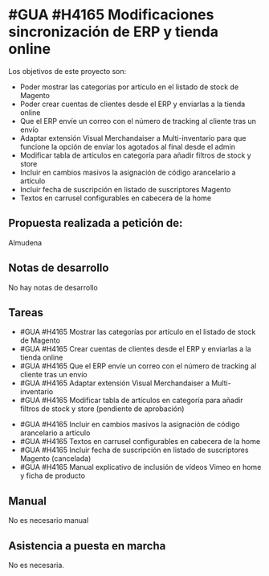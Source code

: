 # #GUA #H4165 Modificaciones sincronización de ERP y tienda online
Los objetivos de este proyecto son:
+ Poder mostrar las categorías por artículo en el listado de stock de Magento
+ Poder crear cuentas de clientes desde el ERP y enviarlas a la tienda online
+ Que el ERP envíe un correo con el número de tracking al cliente tras un envío
+ Adaptar extensión Visual Merchandaiser a Multi-inventario para que funcione la opción de enviar los agotados al final desde el admin
+ Modificar tabla de artículos en categoría para añadir filtros de stock y store
+ Incluir en cambios masivos la asignación de código arancelario a artículo
+ Incluir fecha de suscripción en listado de suscriptores Magento
+ Textos en carrusel configurables en cabecera de la home

## Propuesta realizada a petición de:
Almudena

## Notas de desarrollo
No hay notas de desarrollo

## Tareas 
* #GUA #H4165 Mostrar las categorías por artículo en el listado de stock de Magento
* #GUA #H4165 Crear cuentas de clientes desde el ERP y enviarlas a la tienda online
* #GUA #H4165 Que el ERP envíe un correo con el número de tracking al cliente tras un envío
* #GUA #H4165 Adaptar extensión Visual Merchandaiser a Multi-inventario
* #GUA #H4165 Modificar tabla de artículos en categoría para añadir filtros de stock y store (pendiente de aprobación)
+ #GUA #H4165 Incluir en cambios masivos la asignación de código arancelario a artículo
+ #GUA #H4165 Textos en carrusel configurables en cabecera de la home
+ #GUA #H4165 Incluir fecha de suscripción en listado de suscriptores Magento (cancelada)
+ #GUA #H4165 Manual explicativo de inclusión de vídeos Vimeo en home y ficha de producto

## Manual
No es necesario manual

## Asistencia a puesta en marcha
No es necesaria.
